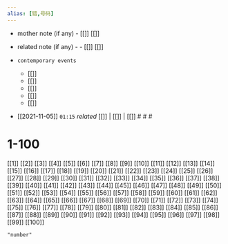 ```yaml
---
alias: [错,号码]
---
```

- mother note (if any)
		- [[]] [[]]
- related note (if any) -
		- [[]] [[]]
- `contemporary events`
	- [[]]
	- [[]]
	- [[]]
	- [[]]
	- [[]]

- [[2021-11-05]]  `01:15` _related_ [[]] | [[]] | [[]] # # #
# 1-100
[[1]]
[[2]]
[[3]]
[[4]]
[[5]]
[[6]]
[[7]]
[[8]]
[[9]]
[[10]]
[[11]]
[[12]]
[[13]]
[[14]]
[[15]]
[[16]]
[[17]]
[[18]]
[[19]]
[[20]]
[[21]]
[[22]]
[[23]]
[[24]]
[[25]]
[[26]]
[[27]]
[[28]]
[[29]]
[[30]]
[[31]]
[[32]]
[[33]]
[[34]]
[[35]]
[[36]]
[[37]]
[[38]]
[[39]]
[[40]]
[[41]]
[[42]]
[[43]]
[[44]]
[[45]]
[[46]]
[[47]]
[[48]]
[[49]]
[[50]]
[[51]]
[[52]]
[[53]]
[[54]]
[[55]]
[[56]]
[[57]]
[[58]]
[[59]]
[[60]]
[[61]]
[[62]]
[[63]]
[[64]]
[[65]]
[[66]]
[[67]]
[[68]]
[[69]]
[[70]]
[[71]]
[[72]]
[[73]]
[[74]]
[[75]]
[[76]]
[[77]]
[[78]]
[[79]]
[[80]]
[[81]]
[[82]]
[[83]]
[[84]]
[[85]]
[[86]]
[[87]]
[[88]]
[[89]]
[[90]]
[[91]]
[[92]]
[[93]]
[[94]]
[[95]]
[[96]]
[[97]]
[[98]]
[[99]]
[[100]]


```query
"number"
```